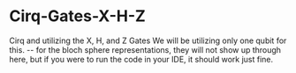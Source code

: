 # Cirq-Gates-X-H-Z
Cirq and utilizing the X, H, and Z Gates
We will be utilizing only one qubit for this. 
-- for the bloch sphere representations, they will not show up through here, but if you were to run the code in your IDE, it should work just fine. 
